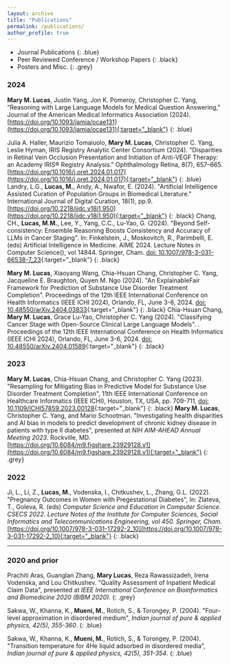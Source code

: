```yaml
---
layout: archive
title: "Publications"
permalink: /publications/
author_profile: true
---
```


- Journal Publications
{: .blue}
- Peer Reviewed Conference / Workshop Papers
{: .black}
- Posters and Misc.
{: .grey}

### 2024
**Mary M. Lucas**, Justin Yang, Jon K. Pomeroy, Christopher C. Yang, “Reasoning with Large Language Models for Medical Question Answering,” Journal of the American Medical Informatics Association (2024). [https://doi.org/10.1093/jamia/ocae131](https://doi.org/10.1093/jamia/ocae131){:target="_blank"}
{: .blue}

Julia A. Haller, Maurizio Tomaiuolo, **Mary M. Lucas**, Christopher C. Yang, Leslie Hyman, IRIS Registry Analytic Center Consortium  (2024). "Disparities in Retinal Vein Occlusion Presentation and Initiation of Anti-VEGF Therapy: an Academy IRIS® Registry Analysis." Ophthalmology Retina, 8(7), 657–665. [https://doi.org/10.1016/j.oret.2024.01.017](https://doi.org/10.1016/j.oret.2024.01.017){:target="_blank"}
{: .blue}
Landry, L.G., **Lucas, M.**, Andy, A., Nwafor, E. (2024). "Artificial Intelligence Assisted Curation of Population Groups in Biomedical Literature." International Journal of Digital Curation, 18(1), pp.9. [https://doi.org/10.2218/ijdc.v18i1.950](https://doi.org/10.2218/ijdc.v18i1.950){:target="_blank"}
{: .black}
Chang, CH., **Lucas, M.M.**, Lee, Y., Yang, C.C., Lu-Yao, G. (2024). "Beyond Self-consistency: Ensemble Reasoning Boosts Consistency and Accuracy of LLMs in Cancer Staging". In: Finkelstein, J., Moskovitch, R., Parimbelli, E. (eds) Artificial Intelligence in Medicine. AIME 2024. Lecture Notes in Computer Science(), vol 14844. Springer, Cham. [doi: 10.1007/978-3-031-66538-7_23](https://doi.org/10.1007/978-3-031-66538-7_23){:target="_blank"}
{: .black}
<!-- Chia-Hsuan Chang, **Mary M. Lucas**, Yeawon Lee, Christopher C. Yang, Grace Lu-Yao (2024). "Beyond Self-Consistency: Ensemble Reasoning Boosts Consistency and Accuracy of LLMs in Cancer Staging." Proceedings of the 22nd International Conference on Artificial Intelligence in Medicine (AIME 2024), Salt Lake City, UT, USA, July 9-12, 2024. [doi: 10.48550/arXiv.2404.13149](https://doi.org/10.48550/arXiv.2404.13149){:target="_blank"}
{: .black} -->
**Mary M. Lucas**, Xiaoyang Wang, Chia-Hsuan Chang, Christopher C. Yang, Jacqueline E. Braughton, Quyen M. Ngo (2024). "An ExplainableFair Framework for Prediction of Substance Use Disorder Treatment Completion". Proceedings of the 12th IEEE International Conference on Health Informatics (IEEE ICHI 2024), Orlando, FL, June 3-6, 2024. [doi: 10.48550/arXiv.2404.03833](https://doi.org/10.48550/arXiv.2404.03833){:target="_blank"}
{: .black}
Chia-Hsuan Chang, **Mary M. Lucas**, Grace Lu-Yao, Christopher C. Yang (2024). "Classifying Cancer Stage with Open-Source Clinical Large Language Models". . Proceedings of the 12th IEEE International Conference on Health Informatics (IEEE ICHI 2024), Orlando, FL, June 3-6, 2024. [doi: 10.48550/arXiv.2404.01589](https://doi.org/10.48550/arXiv.2404.01589){:target="_blank"}
{: .black}

### 2023
**Mary M. Lucas**, Chia-Hsuan Chang, and Christopher C. Yang (2023). "Resampling for Mitigating Bias in Predictive Model for Substance Use Disorder Treatment Completion", 11th IEEE International Conference on Healthcare Informatics (IEEE ICHI), Houston, TX, USA, pp. 709-711, [doi: 10.1109/ICHI57859.2023.00128](https://doi.org/10.1109/ICHI57859.2023.00128){:target="_blank"}
{: .black}
**Mary M. Lucas**, Christopher C. Yang, and Mario Schootman. "Investigating health disparities and AI bias in models to predict development of chronic kidney disease in patients with type II diabetes", presented at *NIH AIM-AHEAD Annual Meeting 2023*. Rockville, MD. 
[https://doi.org/10.6084/m9.figshare.23929128.v1](https://doi.org/10.6084/m9.figshare.23929128.v1){:target="_blank"}
{: .grey}

### 2022
Ji, L., Li, Z., **Lucas, M.**, Vodenska, I., Chitkushev, L., Zhang, G.L. (2022). "Pregnancy Outcomes in Women with Pregestational Diabetes", In: Zlateva, T., Goleva, R. (eds) *Computer Science and Education in Computer Science. CSECS 2022. Lecture Notes of the Institute for Computer Sciences, Social Informatics and Telecommunications Engineering, vol 450. Springer, Cham.* [https://doi.org/10.1007/978-3-031-17292-2_10](https://doi.org/10.1007/978-3-031-17292-2_10){:target="_blank"}
{: .black}

----------------------------

### 2020 and prior

Prachiti Aras, Guanglan Zhang, **Mary Lucas**, Reza Rawassizadeh, Irena Vodenska, and Lou Chitkushev. "Quality Assessment of Inpatient Medical Claim Data", presented at *IEEE International Conference on Bioinformatics and Biomedicine 2020 (BIBM 2020)*.
{: .grey}

Sakwa, W., Khanna, K., **Mueni, M.**, Rotich, S., & Torongey, P. (2004). "Four-level approximation in disordered medium", *Indian journal of pure & applied physics, 42(5), 355-360*.
{: .blue}

Sakwa, W., Khanna, K., **Mueni, M.**, Rotich, S., & Torongey, P. (2004). "Transition temperature for 4He liquid adsorbed in disordered media", *Indian journal of pure & applied physics, 42(5), 351-354*.
{: .blue}


